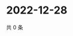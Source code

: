 # 2022-12-28

共 0 条

<!-- BEGIN WEIBO -->
<!-- 最后更新时间 Wed Dec 28 2022 12:16:46 GMT+0800 (China Standard Time) -->

<!-- END WEIBO -->
